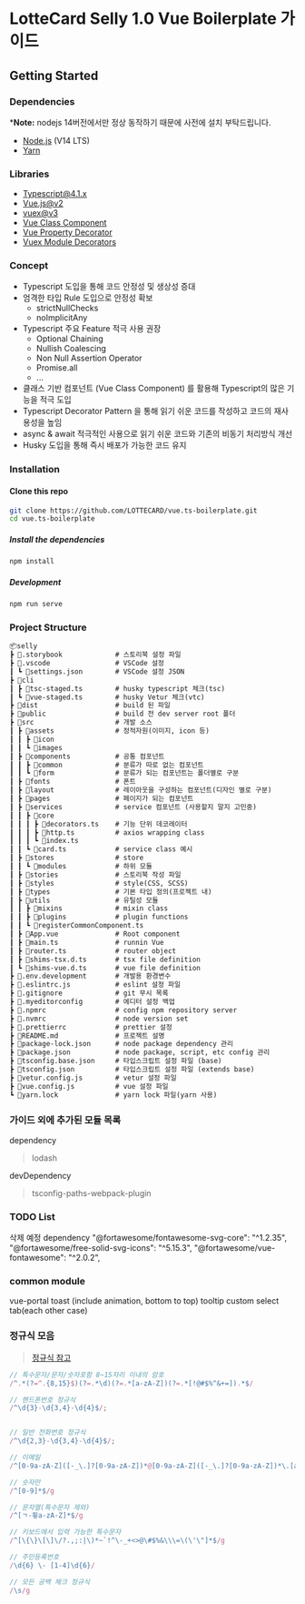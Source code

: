 # LotteCard Selly 1.0 Vue Boilerplate 가이드

## Getting Started

### Dependencies

*__Note:__ nodejs 14버전에서만 정상 동작하기 때문에 사전에 설치 부탁드립니다.

- [Node.js](https://nodejs.org/) (V14 LTS)
- [Yarn](https://classic.yarnpkg.com/en/)

### Libraries

- [Typescript@4.1.x](https://www.typescriptlang.org/)
- [Vue.js@v2](https://vuejs.org/)
- [vuex@v3](https://vuex.vuejs.org/)
- [Vue Class Component](https://class-component.vuejs.org/)
- [Vue Property Decorator](https://github.com/kaorun343/vue-property-decorator)
- [Vuex Module Decorators](https://github.com/championswimmer/vuex-module-decorators)

### Concept

- Typescript 도입을 통해 코드 안정성 및 생상성 증대
- 엄격한 타입 Rule 도입으로 안정성 확보
  - strictNullChecks
  - noImplicitAny
- Typescript 주요 Feature 적극 사용 권장
  - Optional Chaining
  - Nullish Coalescing
  - Non Null Assertion Operator
  - Promise.all
  - ...
- 클래스 기반 컴포넌트 (Vue Class Component) 를 활용해 Typescript의 많은 기능을 적극 도입
- Typescript Decorator Pattern 을 통해 읽기 쉬운 코드를 작성하고 코드의 재사용성을 높임
- async & await 적극적인 사용으로 읽기 쉬운 코드와 기존의 비동기 처리방식 개선
- Husky 도입을 통해 즉시 배포가 가능한 코드 유지

### Installation

#### Clone this repo

```sh
git clone https://github.com/LOTTECARD/vue.ts-boilerplate.git
cd vue.ts-boilerplate
```

##### Install the dependencies

```sh
npm install
```

##### Development

```sh
npm run serve
```

### Project Structure

```txt
📦selly  
┣ 📂.storybook             # 스토리북 설정 파일  
┣ 📂.vscode                # VSCode 설정  
┃ ┗ 📜settings.json        # VSCode 설정 JSON  
┣ 📂cli  
┃ ┣ 📜tsc-staged.ts        # husky typescript 체크(tsc)  
┃ ┗ 📜vue-staged.ts        # husky Vetur 체크(vtc)  
┣ 📂dist                   # build 된 파일  
┣ 📂public                 # build 전 dev server root 폴더  
┣ 📂src                    # 개발 소스  
┃ ┣ 📂assets               # 정적자원(이미지, icon 등)  
┃ ┃ ┣ 📂icon  
┃ ┃ ┗ 📂images  
┃ ┣ 📂components           # 공통 컴포넌트  
┃ ┃ ┣ 📂common             # 분류가 따로 없는 컴포넌트  
┃ ┃ ┗ 📂form               # 분류가 되는 컴포넌트는 폴더별로 구분  
┃ ┣ 📂fonts                # 폰트  
┃ ┣ 📂layout               # 레이아웃을 구성하는 컴포넌트(디자인 별로 구분)  
┃ ┣ 📂pages                # 페이지가 되는 컴포넌트  
┃ ┣ 📂services             # service 컴포넌트 (사용할지 말지 고민중)  
┃ ┃ ┣ 📂core  
┃ ┃ ┃ ┣ 📜decorators.ts    # 기능 단위 데코레이터  
┃ ┃ ┃ ┣ 📜http.ts          # axios wrapping class  
┃ ┃ ┃ ┗ 📜index.ts  
┃ ┃ ┗ 📜card.ts            # service class 예시  
┃ ┣ 📂stores               # store  
┃ ┃ ┗ 📂modules            # 하위 모듈  
┃ ┣ 📂stories              # 스토리북 작성 파일  
┃ ┣ 📂styles               # style(CSS, SCSS)  
┃ ┣ 📂types                # 기본 타입 정의(프로젝트 내)  
┃ ┣ 📂utils                # 유틸성 모듈  
┃ ┃ ┣ 📂mixins             # mixin class  
┃ ┃ ┣ 📂plugins            # plugin functions  
┃ ┃ ┗ 📜registerCommonComponent.ts  
┃ ┣ 📜App.vue              # Root component  
┃ ┣ 📜main.ts              # runnin Vue  
┃ ┣ 📜router.ts            # router object  
┃ ┣ 📜shims-tsx.d.ts       # tsx file definition  
┃ ┗ 📜shims-vue.d.ts       # vue file definition  
┣ 📜.env.development       # 개발용 환경변수  
┣ 📜.eslintrc.js           # eslint 설정 파일  
┣ 📜.gitignore             # git 무시 목록  
┣ 📜.myeditorconfig        # 에디터 설정 백업  
┣ 📜.npmrc                 # config npm repository server  
┣ 📜.nvmrc                 # node version set  
┣ 📜.prettierrc            # prettier 설정  
┣ 📜README.md              # 프로젝트 설명  
┣ 📜package-lock.json      # node package dependency 관리  
┣ 📜package.json           # node package, script, etc config 관리  
┣ 📜tsconfig.base.json     # 타입스크립트 설정 파일 (base)  
┣ 📜tsconfig.json          # 타입스크립트 설정 파일 (extends base)  
┣ 📜vetur.config.js        # vetur 설정 파일  
┣ 📜vue.config.js          # vue 설정 파일  
┗ 📜yarn.lock              # yarn lock 파일(yarn 사용)  
```

### 가이드 외에 추가된 모듈 목록

dependency
> lodash  

devDependency
> tsconfig-paths-webpack-plugin

### TODO List

삭제 예정 dependency
"@fortawesome/fontawesome-svg-core": "^1.2.35",
"@fortawesome/free-solid-svg-icons": "^5.15.3",
"@fortawesome/vue-fontawesome": "^2.0.2",

### common module

vue-portal
toast (include animation, bottom to top)
tooltip
custom select
tab(each other case)

### 정규식 모음

> [정규식 참고][RegExpReference]

```ts
// 특수문자/문자/숫자포함 8~15자리 이내의 암호
/^.*(?=^.{8,15}$)(?=.*\d)(?=.*[a-zA-Z])(?=.*[!@#$%^&+=]).*$/

// 핸드폰번호 정규식
/^\d{3}-\d{3,4}-\d{4}$/;


// 일반 전화번호 정규식
/^\d{2,3}-\d{3,4}-\d{4}$/;

// 이메일
/^[0-9a-zA-Z]([-_\.]?[0-9a-zA-Z])*@[0-9a-zA-Z]([-_\.]?[0-9a-zA-Z])*\.[a-zA-Z]{2,3}$/i

// 숫자만
/^[0-9]*$/g

// 문자열(특수문자 제외)
/^[ㄱ-힇a-zA-Z]*$/g

// 키보드에서 입력 가능한 특수문자
/^[\{\}\[\]\/?.,;:|\)*~`!^\-_+<>@\#$%&\\\=\(\'\"]*$/g

// 주민등록번호
/\d{6} \- [1-4]\d{6}/

// 모든 공백 체크 정규식
/\s/g

```

[RegExpReference]: https://m.blog.naver.com/PostView.nhn?blogId=jwjung0723&logNo=221721325323&categoryNo=10&proxyReferer=&proxyReferer=https:%2F%2Fwww.google.com%2F
